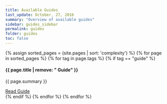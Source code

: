 ```yaml
---
title: Available Guides
last_update: October, 27, 2016
summary: "Overview of available guides"
sidebar: guides_sidebar
permalink: guides
folder: guides
toc: false
---
```

<div class="row">
{% assign sorted_pages = (site.pages | sort: 'complexity') %}
{% for page in sorted_pages %}
{% for tag in page.tags %}
{% if tag == "guide" %}
	<div class="col-md-3 col-sm-6">
		<div class="panel panel-default text-center">
			<div class="panel-heading">
			    <span class="fa-stack fa-5x">
			          <i class="fa fa-circle fa-stack-2x text-primary"></i>
			          <i class="fa {{ page.fa_icon or 'fa-database' }} fa-stack-1x fa-inverse"></i>
			    </span>
			</div>
			<div class="panel-body">
			    <h4>{{ page.title | remove: " Guide" }}</h4>
			    <p>{{ page.summary }}</p>
			    <a
			      href="{{ page.url | remove: "/" }}"
			      class="btn btn-primary">
			      Read Guide
		      </a>
			</div>
		</div>
	</div>
{% endif %}
{% endfor %}
{% endfor %}
</div>
